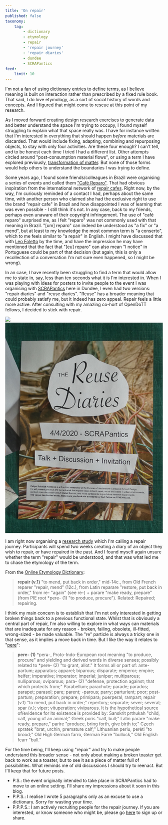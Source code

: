 ```yaml
---
title: 'On repair'
published: false
taxonomy:
    tag:
        - dictionary
        - etymology
        - repair
        - 'repair journey'
        - 'repair diaries'
        - dundee
        - SCRAPantics
feed:
    limit: 10
---
```


I'm not a fan of using dictionary entries to define terms, as I believe meaning is built on interaction rather than prescribed by a fixed rule book. That said, I do love etymology, as a sort of social history of words and concepts. And I figured that might come to rescue at this point of my research. 

As I moved forward creating design research exercises to generate data and better understand the space I'm trying to occupy, I found myself struggling to explain what that space really was. I have for instance written that I'm interested in everything that should happen _before_ materials are discarded. That would include fixing, adapting, combining and repurposing objects, to stay with only four activities. Are these four enough? I can't tell, and to be honest each time I tried I had a different list. Other attempts circled around "post-consumption material flows", or using a term I have explored previously, [transformation of matter](../transformateria). But none of those forms would help others to understand the boundaries I was trying to define.

Some years ago, I found some friends/colleagues in Brazil were organising a series of events and called them ["Café Reparo"](http://cafereparo.etc.br/). That had obvious inspiration from the international network of [repair cafes](https://repaircafe.org/). Right now, by the way, I'm curiously reminded of a contact I had, perhaps about the same time, with another person who claimed she had the exclusive right to use the brand "repair cafe" in Brazil and how disappointed I was of learning that was even possible - I still think it's not. In any case, back to my friends, perhaps even unaware of their copyright infringement. The use of "café reparo" surprised me, as I felt "reparo" was not commonly used with that meaning in Brazil. "\[um\] reparo" can indeed be understood as "a fix" or "a mend", but at least to my knowledge the most common term is "a conserto", which to me feels similar to "a repair" in English. I might have discussed that with [Leo Foletto](http://baixacultura.org/) by the time, and have the impression he may have mentioned that the fact that "\[eu\] reparo" can also mean "I notice" in Portuguese could be part of that decision (but again, this is only a recollection of a conversation I'm not sure even happened, so I might be wrong).

In an case, I have recently been struggling to find a term that would allow me to state in, say, less than ten seconds what it is I'm interested in. When I was playing with ideas for posters to invite people to the event I was organising with [SCRAPantics](https://scrapantics.co.uk/) here in Dundee, I even had two versions: "repair diaries" and "reuse diaries". "Reuse" has a broader meaning that could probably satisfy me, but it indeed has zero appeal. Repair feels a little more active. After consulting with my amazing co-hort of OpenDoTT fellows, I decided to stick with repair.

![](repair-diaries.jpg)
![](reuse-diaries.jpg)

I am right now organising a [research study](https://opendott.org/repair-diaries/) which I'm calling a repair journey. Participants will spend two weeks creating a diary of an object they wish to repair, or have repaired in the past. And I found myself again unsure whether the term "repair" would be understood, and that was what led me to chase the etymology of the term.

From the [Online Etymology Dictionary](https://www.etymonline.com/word/repair):

> **repair (v.1)**
> "to mend, put back in order," mid-14c., from Old French reparer "repair, mend" (12c.), from Latin reparare "restore, put back in order," from re- "again" (see re-) + parare "make ready, prepare" (from PIE root *pere- (1) "to produce, procure"). Related: Repaired; repairing. 

I think my main concern is to establish that I'm not only interested in getting broken things back to a previous functional state. Whilst that is obviously a central part of repair, I'm also willing to explore in what ways can materials that are inadequate for any reason - broken, failing, obsolete, ill-fitted, wrong-sized - be made valuable. The "re" particle is always a tricky one in that sense, as it implies a move back in time. But I like the way it relates to "[pere](https://www.etymonline.com/word/*pere-?ref=etymonline_crossreference#etymonline_v_52861)":

> **pere- (1)**
> *perə-, Proto-Indo-European root meaning "to produce, procure" and yielding and derived words in diverse senses; possibly related to *pere- (2) "to grant, allot."
> It forms all or part of: ante-partum; apparatus; apparel; biparous; disparate; emperor; empire; heifer; imperative; imperator; imperial; juniper; multiparous; nulliparous; oviparous; para- (2) "defense, protection against; that which protects from;" Parabellum; parachute; parade; parados; parapet; parasol; pare; parent; -parous; parry; parturient; poor; post-partum; preparation; prepare; primipara; puerperal; rampart; repair (v.1) "to mend, put back in order;" repertory; separate; sever; several; spar (v.); viper; vituperation; viviparous.
> It is the hypothetical source of/evidence for its existence is provided by: Sanskrit prthukah "child, calf, young of an animal;" Greek poris "calf, bull;" Latin parare "make ready, prepare," parire "produce, bring forth, give birth to;" Czech spratek "brat, urchin, premature calf;" Lithuanian periu, perėti "to brood;" Old High German farro, German Farre "bullock," Old English fearr "bull."

For the time being, I'll keep using "repair" and try to make people understand this broader sense - not only about making a broken toaster get back to work as a toaster, but to see it as a piece of matter full of possibilities. What reminds me of old discussions I should try to reenact. But I'll keep that for future posts.

* P.S.: the event originally intended to take place in SCRAPantics had to move to an online setting. I'll share my impressions about it soon in this blog.
* P.P.S.: I realise I wrote 5 paragraphs only as an excuse to use a dictionary. Sorry for wasting your time.
* P.P.P.S.: I am actively recruiting people for the repair journey. If you are interested, or know someone who might be, please go [here](https://opendott.org/repair-diaries) to sign up or share.